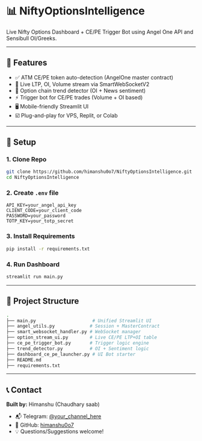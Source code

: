 # 📊 NiftyOptionsIntelligence

Live Nifty Options Dashboard + CE/PE Trigger Bot using Angel One API and Sensibull OI/Greeks.

---

## 🚀 Features
- ✅ ATM CE/PE token auto-detection (AngelOne master contract)
- 📡 Live LTP, OI, Volume stream via SmartWebSocketV2
- 🧠 Option chain trend detector (OI + News sentiment)
- ⚡ Trigger bot for CE/PE trades (Volume + OI based)
- 🖥️ Mobile-friendly Streamlit UI
- ☑️ Plug-and-play for VPS, Replit, or Colab

---

## 🔧 Setup

### 1. Clone Repo
```bash
git clone https://github.com/himanshu0o7/NiftyOptionsIntelligence.git
cd NiftyOptionsIntelligence
```

### 2. Create `.env` file
```env
API_KEY=your_angel_api_key
CLIENT_CODE=your_client_code
PASSWORD=your_password
TOTP_KEY=your_totp_secret
```

### 3. Install Requirements
```bash
pip install -r requirements.txt
```

### 4. Run Dashboard
```bash
streamlit run main.py
```

---

## 📂 Project Structure
```bash
.
├── main.py                     # Unified Streamlit UI
├── angel_utils.py             # Session + MasterContract
├── smart_websocket_handler.py # WebSocket manager
├── option_stream_ui.py        # Live CE/PE LTP+OI table
├── ce_pe_trigger_bot.py       # Trigger logic engine
├── trend_detector.py          # OI + Sentiment logic
├── dashboard_ce_pe_launcher.py # UI Bot starter
├── README.md
├── requirements.txt
```

---

## 📞 Contact
**Built by:** Himanshu (Chaudhary saab)
- 📬 Telegram: [@your_channel_here](https://t.me/your_channel_here)
- 💼 GitHub: [himanshu0o7](https://github.com/himanshu0o7)
- 💡 Questions/Suggestions welcome!
